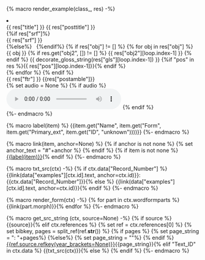 {% macro render_example(class_, res) -%}
<li class={{class_}} id ="{{ res['id'] }}">
  <div class="interlinear-wrapper">
    <div class="preamble"> {{ res["title"] }} {{ res["posttitle"] }} </div>
    {%if res["srf"]%}
        <div class="text">{{ res["srf"] }}</div>
    {%else%}
         
    {%endif%}
    {% if res["obj"] != [] %}
      {% for obj in res["obj"] %}
        <div class="interlinear">
          <span class="obj">{{ obj }}</span>
            {% if res.get("obj2", []) != [] %}
              <span class="obj">{{ res["obj2"][loop.index-1] }}</span>
            {% endif %}
          <span class="gls">{{ decorate_gloss_string(res["gls"][loop.index-1]) }}</span>
          {%if "pos" in res %}<span class="pos">{{ res["pos"][loop.index-1]}}</span>{% endif %}
        </div>
      {% endfor %}
    {% endif %}
    <div class="ftr">{{ res["ftr"] }} {{res["postamble"]}} </div>
    {% set audio = None %}
    {% if audio %}
        <audio controls src="{{ audio['url'] }}" type="{{ audio['type'] }}"></audio>
    {% endif %}
  </div>
</li>
{%- endmacro %}

{% macro label(item) %}
{{item.get("Name", item.get("Form", item.get("Primary_ext", item.get("ID", "unknown"))))}}
{%- endmacro %}

{% macro link(item, anchor=None) %}
{% if anchor is not none %}
{% set anchor_text = "#"+anchor %}
{% endif %}
{% if item is not none %}
<a href='data/{{item.table.label}}/{{item["ID"]}}/{{anchor_text}}'>{{label(item)}}</a>{% endif %}
{%- endmacro %}

{% macro txt_src(ctx) -%}
{% if ctx.data["Record_Number"] %}
{{link(data["examples"][ctx.id].text, anchor=ctx.id)}}: {{ctx.data["Record_Number"]}}{% else %}
{{link(data["examples"][ctx.id].text, anchor=ctx.id)}}{% endif %}
{%- endmacro %}

{% macro render_form(ctx) -%}
{% for part in ctx.wordformparts %}{{link(part.morph)}}{% endfor %}
{%- endmacro %}

{% macro get_src_string (ctx, source=None) -%}
{% if source %}
{{source}}{% elif ctx.references %}
{% set ref = ctx.references[0] %}
{% set bibkey, pages = split_ref(ref.__str__()) %}
{% if pages %}
    {% set page_string = ": "+pages%}
{%else%}
    {% set page_string = ""%}
{% endif %}
<a href='/references/#source-{{ref.source.id}}'>{{ref.source.refkey(year_brackets=None)}}</a>{{page_string}}{% elif "Text_ID" in ctx.data %}
{{txt_src(ctx)}}{% else %}
{% endif %}
{%- endmacro %}

